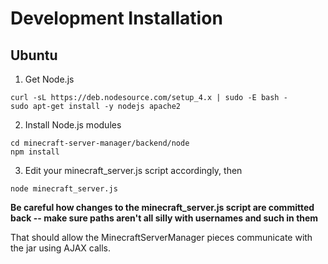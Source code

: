 # Development Installation
## Ubuntu
1. Get Node.js
```
curl -sL https://deb.nodesource.com/setup_4.x | sudo -E bash -
sudo apt-get install -y nodejs apache2
```

2. Install Node.js modules
```
cd minecraft-server-manager/backend/node
npm install
```

3. Edit your minecraft_server.js script accordingly, then
```
node minecraft_server.js
```
**Be careful how changes to the minecraft_server.js script are committed
back -- make sure paths aren't all silly with usernames and such in them**

That should allow the MinecraftServerManager pieces communicate with the
jar using AJAX calls.
